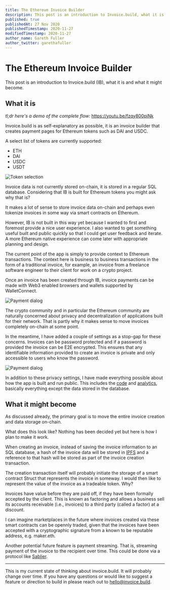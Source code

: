 ```yaml
---
title: The Ethereum Invoice Builder
description: This post is an introduction to Invoice.build, what it is and what it might become.
published: true
publishedAt: 27 Nov 2020
publishedTimestamp: 2020-11-27
modifiedTimestamp: 2020-11-27
author_name: Gareth Fuller
author_twitter: garethafuller
---
```


# The Ethereum Invoice Builder
This post is an introduction to Invoice.build (IB), what it is and what it might become.

## What it is
*tl;dr here's a demo of the complete flow:* https://youtu.be/fzqy800piNk

Invoice.build is as self-explanatory as possible, it is an invoice builder that creates payment pages for Ethereum tokens such as DAI and USDC.

A select list of tokens are currently supported:

- ETH
- DAI
- USDC
- USDT

![Token selection](/images/blog/posts/the-ethereum-invoice-builder/token-selection.png)

Invoice data is not currently stored on-chain, it is stored in a regular SQL database. Considering that IB is built for Ethereum tokens you might ask why that is?

It makes a lot of sense to store invoice data on-chain and perhaps even tokenize invoices in some way via smart contracts on Ethereum. 

However, IB is not built in this way yet because I wanted to first and foremost provide a nice user experience. I also wanted to get something useful built and public quickly so that I could get user feedback and iterate. A more Ethereum native experience can come later with appropriate planning and design.

The current point of the app is simply to provide context to Ethereum transactions. The context here is business to business transactions in the form of a traditional invoice, for example, an invoice from a freelance software engineer to their client for work on a crypto project.

Once an invoice has been created through IB, invoice payments can be made with Web3 enabled browsers and wallets supported by WalletConnect.

![Payment dialog](/images/blog/posts/the-ethereum-invoice-builder/payment-dialog.png)

The crypto community and in particular the Ethereum community are naturally concerned about privacy and decentralization of applications built for their network. That is partly why it makes sense to move invoices completely on-chain at some point.

In the meantime, I have added a couple of settings as a stop-gap for these concerns. Invoices can be password protected and if a password is provided the invoice can be E2E encrypted. This ensures that any identifiable information provided to create an invoice is private and only accessible to users who know the password.

![Payment dialog](/images/blog/posts/the-ethereum-invoice-builder/invoice-settings.png)

In addition to these privacy settings, I have made everything possible about how
the app is built and run public. This includes the
[code](https://github.com/Invoice-build) and [analytics](https://app.usefathom.com/share/qktowsha/invoice.build#/?range=last_7_days&site=27918),
basically everything except the data stored in the database.

## What it might become
As discussed already, the primary goal is to move the entire invoice creation and data storage on-chain. 

What does this look like? Nothing has been decided yet but here is how I plan to make it work.

When creating an invoice, instead of saving the invoice information to an SQL database, a hash of the invoice data will be stored in [IPFS](https://ipfs.io/) and a reference to that hash will be stored as part of the invoice creation transaction.

The creation transaction itself will probably initiate the storage of a smart contract Struct that represents the invoice in someway. I would then like to represent the value of the invoice as a tradeable token. Why?

Invoices have value before they are paid off, if they have been formally accepted by the client. This is known as factoring and allows a business sell its accounts receivable (i.e., invoices) to a third party (called a factor) at a discount.

I can imagine marketplaces in the future where invoices created via these smart contracts can be opennly traded, given that the invoices have been accepted with a cryptographic signature from a known to be reputable address, e.g. maker.eth.

Another potential future feature is payment streaming. That is, streaming payment of the invoice to the recipient over time. This could be done via a protocol like [Sablier](https://sablier.finance/).

---

This is my current state of thinking about invoice.build. It will probably change over time. If you have any questions or would like to suggest a feature or direction to build in please reach out to hello@invoice.build.

